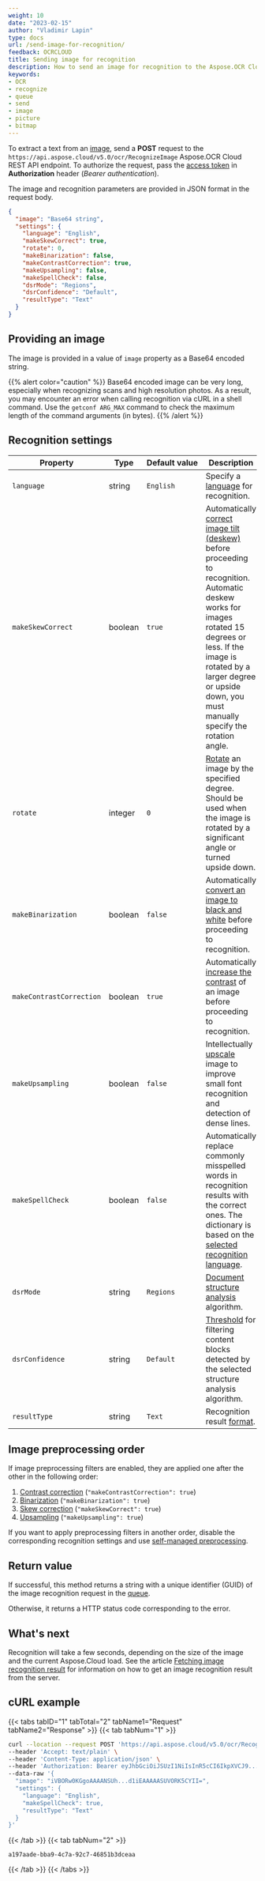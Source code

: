 ```yaml
---
weight: 10
date: "2023-02-15"
author: "Vladimir Lapin"
type: docs
url: /send-image-for-recognition/
feedback: OCRCLOUD
title: Sending image for recognition
description: How to send an image for recognition to the Aspose.OCR Cloud API.
keywords:
- OCR
- recognize
- queue
- send
- image
- picture
- bitmap
---
```


To extract a text from an [image](/ocr/supported-file-formats/), send a **POST** request to the `https://api.aspose.cloud/v5.0/ocr/RecognizeImage` Aspose.OCR Cloud REST API endpoint. To authorize the request, pass the [access token](/ocr/authorization/) in **Authorization** header (_Bearer authentication_).

The image and recognition parameters are provided in JSON format in the request body.

```json
{
  "image": "Base64 string",
  "settings": {
    "language": "English",
    "makeSkewCorrect": true,
    "rotate": 0,
    "makeBinarization": false,
    "makeContrastCorrection": true,
    "makeUpsampling": false,
    "makeSpellCheck": false,
    "dsrMode": "Regions",
    "dsrConfidence": "Default",
    "resultType": "Text"
  }
}
```

## Providing an image

The image is provided in a value of `image` property as a Base64 encoded string.

{{% alert color="caution" %}}
Base64 encoded image can be very long, especially when recognizing scans and high resolution photos. As a result, you may encounter an error when calling recognition via cURL in a shell command. Use the `getconf ARG_MAX` command to check the maximum length of the command arguments (in bytes).
{{% /alert %}}

## Recognition settings

Property | Type | Default&nbsp;value | Description
------- | ---- | ------------- | -----------
`language` | string | `English` | Specify a [language](/ocr/supported-languages/) for recognition.
`makeSkewCorrect` | boolean | `true` | Automatically [correct image tilt (deskew)](/ocr/deskew-image/) before proceeding to recognition.<br />Automatic deskew works for images rotated 15 degrees or less. If the image is rotated by a larger degree or upside down, you must manually specify the rotation angle.
`rotate` | integer | `0` | [Rotate](/ocr/deskew-image/#manual-skew-correction) an image by the specified degree.<br />Should be used when the image is rotated by a significant angle or turned upside down.
`makeBinarization` | boolean | `false` | Automatically [convert an image to black and white](/ocr/binarize-image/) before proceeding to recognition.
`makeContrastCorrection` | boolean | `true` | Automatically [increase the contrast](/ocr/correct-image-contrast/) of an image before proceeding to recognition.
`makeUpsampling` | boolean | `false` | Intellectually [upscale](/ocr/upsample-image/) image to improve small font recognition and detection of dense lines.
`makeSpellCheck` | boolean | `false` | Automatically replace commonly misspelled words in recognition results with the correct ones. The dictionary is based on the [selected recognition language](/ocr/supported-languages/).
`dsrMode` | string | `Regions` | [Document structure analysis](/ocr/structure-analysis/) algorithm.
`dsrConfidence` | string | `Default` | [Threshold](/ocr/dsr-confidence/) for filtering content blocks detected by the selected structure analysis algorithm.
`resultType` | string | `Text` | Recognition result [format](/ocr/result-format/).

## Image preprocessing order

If image preprocessing filters are enabled, they are applied one after the other in the following order:

1. [Contrast correction](/ocr/correct-image-contrast/) (`"makeContrastCorrection": true`)
2. [Binarization](/ocr/binarize-image/#using-the-recognition-setting) (`"makeBinarization": true`)
3. [Skew correction](/ocr/deskew-image/#using-the-recognition-setting) (`"makeSkewCorrect": true`)
4. [Upsampling](/ocr/upsample-image/#using-the-recognition-setting) (`"makeUpsampling": true`)

If you want to apply preprocessing filters in another order, disable the corresponding recognition settings and use [self-managed preprocessing](/ocr/preprocess-image/).

## Return value

If successful, this method returns a string with a unique identifier (GUID) of the image recognition request in the [queue](/ocr/recognition-workflow/).

Otherwise, it returns a HTTP status code corresponding to the error.

## What's next

Recognition will take a few seconds, depending on the size of the image and the current Aspose.Cloud load. See the article [Fetching image recognition result](/ocr/fetch-image-recognition-result/) for information on how to get an image recognition result from the server.

## cURL example

{{< tabs tabID="1" tabTotal="2" tabName1="Request" tabName2="Response" >}}
{{< tab tabNum="1" >}}
```bash
curl --location --request POST 'https://api.aspose.cloud/v5.0/ocr/RecognizeImage' \
--header 'Accept: text/plain' \
--header 'Content-Type: application/json' \
--header 'Authorization: Bearer eyJhbGciOiJSUzI1NiIsInR5cCI6IkpXVCJ9...HaRYOxBcCRCPLnrFCVXpw7UA' \
--data-raw '{
  "image": "iVBORw0KGgoAAAANSUh...d1iEAAAAASUVORK5CYII=",
  "settings": {
    "language": "English",
    "makeSpellCheck": true,
    "resultType": "Text"
  }
}'
```
{{< /tab >}}
{{< tab tabNum="2" >}}
```
a197aade-bba9-4c7a-92c7-46851b3dceaa
```
{{< /tab >}}
{{< /tabs >}}

